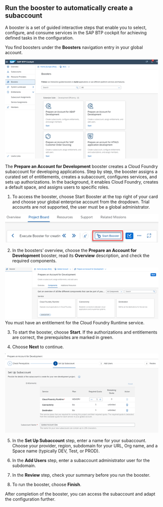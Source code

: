 ## Run the booster to automatically create a subaccount

A booster is a set of guided interactive steps that enable you to select, configure, and consume services in the SAP BTP cockpit for achieving defined tasks in the configuration.

You find boosters under the **Boosters** navigation entry in your global account.

![run booster to create btp subaccount](images/run_booster-create-subaccount.png)

The **Prepare an Account for Development** booster creates a Cloud Foundry subaccount for developing applications. Step by step, the booster assigns a curated set of entitlements, creates a subaccount, configures services, and sets up authorizations. In the background, it enables Cloud Foundry, creates a default space, and assigns users to specific roles.

1. To access the booster, choose Start Booster at the top right of your card and choose your global enterprise account from the dropdown.
Trial accounts are not supported, the user must be a global administrator.
    
![access booster](images/access_booster-create-subaccount.png)

2. In the boosters’ overview, choose the **Prepare an Account for Development** booster, read its **Overview** description, and check the required components.

![booster overview create subaccount](images/overview_booster-create-subaccount.png)
You must have an entitlement for the Cloud Foundry Runtime service.

3. To start the booster, choose **Start**.
If the authorizations and entitlements are correct, the prerequisites are marked in green.

4. Choose **Next** to continue.

![config booster create subaccount](images/config_booster-create-subaccount.png)

5. In the **Set Up Subaccount** step, enter a name for your subaccount. Choose your provider, region, subdomain for your URL, Org name, and a Space name (typically DEV, Test, or PROD).

6. In the **Add Users** step, enter a subaccount administrator user for the subdomain.

7. In the **Review** step, check your summary before you run the booster.

8. To run the booster, choose **Finish**.

After completion of the booster, you can access the subaccount and adapt the configuration further.